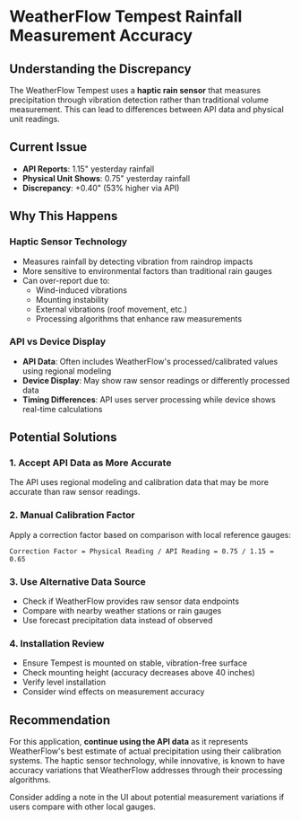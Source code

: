 # WeatherFlow Tempest Rainfall Measurement Accuracy

## Understanding the Discrepancy

The WeatherFlow Tempest uses a **haptic rain sensor** that measures precipitation through vibration detection rather than traditional volume measurement. This can lead to differences between API data and physical unit readings.

## Current Issue

- **API Reports**: 1.15" yesterday rainfall
- **Physical Unit Shows**: 0.75" yesterday rainfall  
- **Discrepancy**: +0.40" (53% higher via API)

## Why This Happens

### Haptic Sensor Technology
- Measures rainfall by detecting vibration from raindrop impacts
- More sensitive to environmental factors than traditional rain gauges
- Can over-report due to:
  - Wind-induced vibrations
  - Mounting instability
  - External vibrations (roof movement, etc.)
  - Processing algorithms that enhance raw measurements

### API vs Device Display
- **API Data**: Often includes WeatherFlow's processed/calibrated values using regional modeling
- **Device Display**: May show raw sensor readings or differently processed data
- **Timing Differences**: API uses server processing while device shows real-time calculations

## Potential Solutions

### 1. Accept API Data as More Accurate
The API uses regional modeling and calibration data that may be more accurate than raw sensor readings.

### 2. Manual Calibration Factor
Apply a correction factor based on comparison with local reference gauges:
```
Correction Factor = Physical Reading / API Reading = 0.75 / 1.15 = 0.65
```

### 3. Use Alternative Data Source
- Check if WeatherFlow provides raw sensor data endpoints
- Compare with nearby weather stations or rain gauges
- Use forecast precipitation data instead of observed

### 4. Installation Review
- Ensure Tempest is mounted on stable, vibration-free surface
- Check mounting height (accuracy decreases above 40 inches)
- Verify level installation
- Consider wind effects on measurement accuracy

## Recommendation

For this application, **continue using the API data** as it represents WeatherFlow's best estimate of actual precipitation using their calibration systems. The haptic sensor technology, while innovative, is known to have accuracy variations that WeatherFlow addresses through their processing algorithms.

Consider adding a note in the UI about potential measurement variations if users compare with other local gauges.